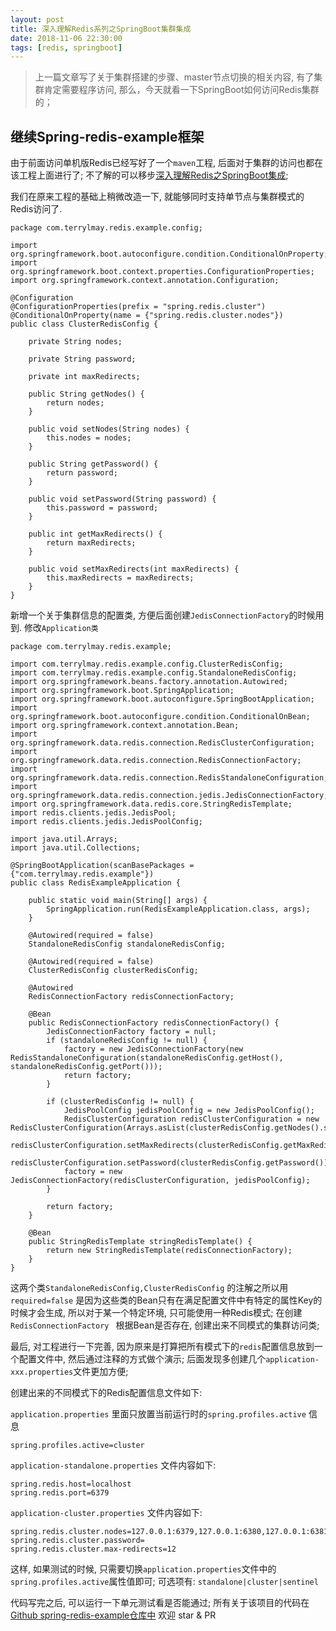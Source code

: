 ```yaml
---
layout: post
title: 深入理解Redis系列之SpringBoot集群集成
date: 2018-11-06 22:30:00
tags: [redis, springboot]
---
```


>上一篇文章写了关于集群搭建的步骤、master节点切换的相关内容, 有了集群肯定需要程序访问, 那么，今天就看一下SpringBoot如何访问Redis集群的；

##  继续Spring-redis-example框架 ##

由于前面访问单机版Redis已经写好了一个`maven`工程, 后面对于集群的访问也都在该工程上面进行了; 不了解的可以移步[深入理解Redis之SpringBoot集成](https://www.jianshu.com/p/3aff3c56f0ad);

我们在原来工程的基础上稍微改造一下, 就能够同时支持单节点与集群模式的Redis访问了.

```
package com.terrylmay.redis.example.config;

import org.springframework.boot.autoconfigure.condition.ConditionalOnProperty;
import org.springframework.boot.context.properties.ConfigurationProperties;
import org.springframework.context.annotation.Configuration;

@Configuration
@ConfigurationProperties(prefix = "spring.redis.cluster")
@ConditionalOnProperty(name = {"spring.redis.cluster.nodes"})
public class ClusterRedisConfig {

    private String nodes;

    private String password;

    private int maxRedirects;

    public String getNodes() {
        return nodes;
    }

    public void setNodes(String nodes) {
        this.nodes = nodes;
    }

    public String getPassword() {
        return password;
    }

    public void setPassword(String password) {
        this.password = password;
    }

    public int getMaxRedirects() {
        return maxRedirects;
    }

    public void setMaxRedirects(int maxRedirects) {
        this.maxRedirects = maxRedirects;
    }
}
```
新增一个关于集群信息的配置类, 方便后面创建`JedisConnectionFactory`的时候用到. 修改`Application类`

```
package com.terrylmay.redis.example;

import com.terrylmay.redis.example.config.ClusterRedisConfig;
import com.terrylmay.redis.example.config.StandaloneRedisConfig;
import org.springframework.beans.factory.annotation.Autowired;
import org.springframework.boot.SpringApplication;
import org.springframework.boot.autoconfigure.SpringBootApplication;
import org.springframework.boot.autoconfigure.condition.ConditionalOnBean;
import org.springframework.context.annotation.Bean;
import org.springframework.data.redis.connection.RedisClusterConfiguration;
import org.springframework.data.redis.connection.RedisConnectionFactory;
import org.springframework.data.redis.connection.RedisStandaloneConfiguration;
import org.springframework.data.redis.connection.jedis.JedisConnectionFactory;
import org.springframework.data.redis.core.StringRedisTemplate;
import redis.clients.jedis.JedisPool;
import redis.clients.jedis.JedisPoolConfig;

import java.util.Arrays;
import java.util.Collections;

@SpringBootApplication(scanBasePackages = {"com.terrylmay.redis.example"})
public class RedisExampleApplication {

    public static void main(String[] args) {
        SpringApplication.run(RedisExampleApplication.class, args);
    }
    
    @Autowired(required = false) 
    StandaloneRedisConfig standaloneRedisConfig;

    @Autowired(required = false)
    ClusterRedisConfig clusterRedisConfig;

    @Autowired
    RedisConnectionFactory redisConnectionFactory;

    @Bean
    public RedisConnectionFactory redisConnectionFactory() {
        JedisConnectionFactory factory = null;
        if (standaloneRedisConfig != null) {
            factory = new JedisConnectionFactory(new RedisStandaloneConfiguration(standaloneRedisConfig.getHost(), standaloneRedisConfig.getPort()));
            return factory;
        }

        if (clusterRedisConfig != null) {
            JedisPoolConfig jedisPoolConfig = new JedisPoolConfig();
            RedisClusterConfiguration redisClusterConfiguration = new RedisClusterConfiguration(Arrays.asList(clusterRedisConfig.getNodes().split(",")));
            redisClusterConfiguration.setMaxRedirects(clusterRedisConfig.getMaxRedirects());
            redisClusterConfiguration.setPassword(clusterRedisConfig.getPassword());
            factory = new JedisConnectionFactory(redisClusterConfiguration, jedisPoolConfig);
        }

        return factory;
    }

    @Bean
    public StringRedisTemplate stringRedisTemplate() {
        return new StringRedisTemplate(redisConnectionFactory);
    }
}
```
这两个类`StandaloneRedisConfig,ClusterRedisConfig` 的注解之所以用`required=false` 是因为这些类的Bean只有在满足配置文件中有特定的属性Key的时候才会生成, 所以对于某一个特定环境, 只可能使用一种Redis模式; 在创建`RedisConnectionFactory ` 根据Bean是否存在, 创建出来不同模式的集群访问类;

最后, 对工程进行一下完善, 因为原来是打算把所有模式下的`redis`配置信息放到一个配置文件中, 然后通过注释的方式做个演示; 后面发现多创建几个`application-xxx.properties`文件更加方便;

创建出来的不同模式下的Redis配置信息文件如下:

`application.properties` 里面只放置当前运行时的`spring.profiles.active` 信息

``` text
spring.profiles.active=cluster
 ```
 
`application-standalone.properties` 文件内容如下: 

```
spring.redis.host=localhost
spring.redis.port=6379
```

`application-cluster.properties` 文件内容如下:

```
spring.redis.cluster.nodes=127.0.0.1:6379,127.0.0.1:6380,127.0.0.1:6381,127.0.0.1:26379,127.0.0.1:26380,127.0.0.1:26381,
spring.redis.cluster.password=
spring.redis.cluster.max-redirects=12
```

这样, 如果测试的时候, 只需要切换`application.properties`文件中的`spring.profiles.active`属性值即可; 可选项有: `standalone|cluster|sentinel`

代码写完之后, 可以运行一下单元测试看是否能通过; 所有关于该项目的代码在[Github spring-redis-example仓库中](https://github.com/terryKing1992/spring-redis-example) 欢迎 star  & PR